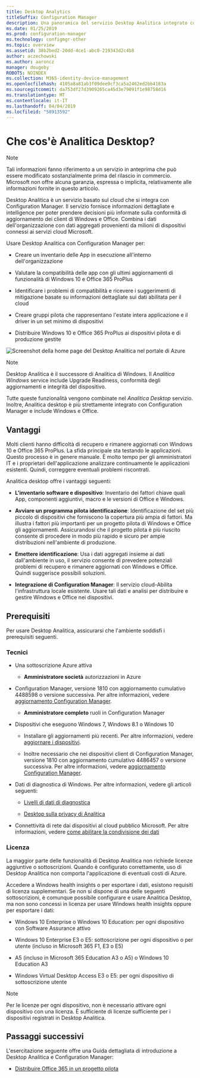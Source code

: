 ```yaml
---
title: Desktop Analytics
titleSuffix: Configuration Manager
description: Una panoramica del servizio Desktop Analitica integrato con Configuration Manager.
ms.date: 01/25/2019
ms.prod: configuration-manager
ms.technology: configmgr-other
ms.topic: overview
ms.assetid: 38b2bed2-20dd-4ce1-abc0-219343d2c4b8
author: aczechowski
ms.author: aaroncz
manager: dougeby
ROBOTS: NOINDEX
ms.collection: M365-identity-device-management
ms.openlocfilehash: 4105a8a81ab3f09dee9cf3ca5a2462ed2bb4183a
ms.sourcegitcommit: da753df27d3909265ca45d3e79091f1e98758d16
ms.translationtype: MT
ms.contentlocale: it-IT
ms.lasthandoff: 04/04/2019
ms.locfileid: "58913592"
---
```

# <a name="what-is-desktop-analytics"></a>Che cos'è Analitica Desktop?

> [!Note]  
> Tali informazioni fanno riferimento a un servizio in anteprima che può essere modificato sostanzialmente prima del rilascio in commercio. Microsoft non offre alcuna garanzia, espressa o implicita, relativamente alle informazioni fornite in questo articolo.  

Desktop Analitica è un servizio basato sul cloud che si integra con Configuration Manager. Il servizio fornisce informazioni dettagliate e intelligence per poter prendere decisioni più informate sulla conformità di aggiornamento dei client di Windows e Office. Combina i dati dell'organizzazione con dati aggregati provenienti da milioni di dispositivi connessi ai servizi cloud Microsoft. 

Usare Desktop Analitica con Configuration Manager per:  

- Creare un inventario delle App in esecuzione all'interno dell'organizzazione  

- Valutare la compatibilità delle app con gli ultimi aggiornamenti di funzionalità di Windows 10 e Office 365 ProPlus  

- Identificare i problemi di compatibilità e ricevere i suggerimenti di mitigazione basate su informazioni dettagliate sui dati abilitata per il cloud  

- Creare gruppi pilota che rappresentano l'estate intera applicazione e il driver in un set minimo di dispositivi  

- Distribuire Windows 10 e Office 365 ProPlus ai dispositivi pilota e di produzione gestite  

![Screenshot della home page del Desktop Analitica nel portale di Azure](media/portal-home.png)

> [!Note]  
> Desktop Analitica è il successore di Analitica di Windows. Il *Analitica Windows* service include Upgrade Readiness, conformità degli aggiornamenti e integrità del dispositivo. 
> 
> Tutte queste funzionalità vengono combinate nel *Analitica Desktop* servizio. Inoltre, Analitica desktop è più strettamente integrato con Configuration Manager e include Windows e Office. 



## <a name="benefits"></a>Vantaggi

Molti clienti hanno difficoltà di recupero e rimanere aggiornati con Windows 10 e Office 365 ProPlus. La sfida principale sta testando le applicazioni. Questo processo è in genere manuale. È molto tempo per gli amministratori IT e i proprietari dell'applicazione analizzare continuamente le applicazioni esistenti. Quindi, correggere eventuali problemi riscontrati. 

Analitica desktop offre i vantaggi seguenti:

- **L'inventario software e dispositivo**: Inventario dei fattori chiave quali App, componenti aggiuntivi, macro e le versioni di Office e Windows.  

- **Avviare un programma pilota identificazione**: Identificazione del set più piccolo di dispositivi che forniscono la copertura più ampia di fattori. Ma illustra i fattori più importanti per un progetto pilota di Windows e Office gli aggiornamenti. Assicurandosi che il progetto pilota è più riuscito consente di procedere in modo più rapido e sicuro per ampie distribuzioni nell'ambiente di produzione.  

- **Emettere identificazione**: Usa i dati aggregati insieme ai dati dall'ambiente in uso, il servizio consente di prevedere potenziali problemi di recupero e rimanere aggiornati con Windows e Office. Quindi suggerisce possibili soluzioni.  

- **Integrazione di Configuration Manager**: Il servizio cloud-Abilita l'infrastruttura locale esistente. Usare tali dati e analisi per distribuire e gestire Windows e Office nei dispositivi.  



## <a name="prerequisites"></a>Prerequisiti

Per usare Desktop Analitica, assicurarsi che l'ambiente soddisfi i prerequisiti seguenti. 


### <a name="technical"></a>Tecnici

- Una sottoscrizione Azure attiva  

    - **Amministratore società** autorizzazioni in Azure  

- Configuration Manager, versione 1810 con aggiornamento cumulativo 4488598 o versione successiva. Per altre informazioni, vedere [aggiornamento Configuration Manager](/sccm/desktop-analytics/connect-configmgr#bkmk_hotfix).  

    - **Amministratore completo** ruoli in Configuration Manager  

- Dispositivi che eseguono Windows 7, Windows 8.1 o Windows 10  

    - Installare gli aggiornamenti più recenti. Per altre informazioni, vedere [aggiornare i dispositivi](/sccm/desktop-analytics/enroll-devices#update-devices).  

    - Inoltre necessario che nei dispositivi client di Configuration Manager, versione 1810 con aggiornamento cumulativo 4486457 o versione successiva. Per altre informazioni, vedere [aggiornamento Configuration Manager](/sccm/desktop-analytics/connect-configmgr#bkmk_hotfix).  

- Dati di diagnostica di Windows. Per altre informazioni, vedere gli articoli seguenti:  

    - [Livelli di dati di diagnostica](/sccm/desktop-analytics/enable-data-sharing#diagnostic-data-levels)  

    - [Desktop sulla privacy di Analitica](/sccm/desktop-analytics/privacy)  

- Connettività di rete dai dispositivi al cloud pubblico Microsoft. Per altre informazioni, vedere [come abilitare la condivisione dei dati](/sccm/desktop-analytics/enable-data-sharing)  


### <a name="licensing"></a>Licenza

La maggior parte delle funzionalità di Desktop Analitica non richiede licenze aggiuntive o sottoscrizioni. Quando è configurato correttamente, uso di Desktop Analitica non comporta l'applicazione di eventuali costi di Azure. 

Accedere a Windows health insights o per esportare i dati, esistono requisiti di licenza supplementari. Se non si dispone di una delle seguenti sottoscrizioni, è comunque possibile configurare e usare Analitica Desktop, ma non sono concessi in licenza per usare Windows health insights oppure per esportare i dati:

- Windows 10 Enterprise o Windows 10 Education: per ogni dispositivo con Software Assurance attivo  

- Windows 10 Enterprise E3 o E5: sottoscrizione per ogni dispositivo o per utente (incluso in Microsoft 365 F1, E3 o E5)  

- A5 (incluso in Microsoft 365 Education A3 o A5) o Windows 10 Education A3  

- Windows Virtual Desktop Access E3 o E5: per ogni dispositivo di sottoscrizione utente  

> [!Note]  
> Per le licenze per ogni dispositivo, non è necessario attivare ogni dispositivo con una licenza. È sufficiente di licenze sufficiente per i dispositivi registrati in Desktop Analitica.  


<!-- 
## Top task
> *Optional*  
> *An effective way to structure your overview article is to create an H2 for the top customer tasks and describe how the product/service helps customers with that task.*  
> *Create a new H2 for each task you list.*  
 -->



## <a name="next-steps"></a>Passaggi successivi

L'esercitazione seguente offre una Guida dettagliata di introduzione a Desktop Analitica e Configuration Manager:  

- [Distribuire Office 365 in un progetto pilota](/sccm/desktop-analytics/tutorial-office-365)  

<!-- for future
- [Deploy Windows 10 to a pilot](/sccm/desktop-analytics/tutorial-windows)  
-->
